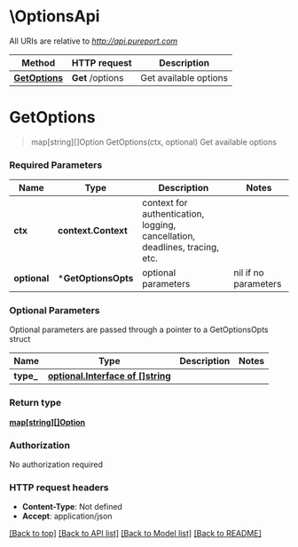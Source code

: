 # \OptionsApi

All URIs are relative to *http://api.pureport.com*

Method | HTTP request | Description
------------- | ------------- | -------------
[**GetOptions**](OptionsApi.md#GetOptions) | **Get** /options | Get available options


# **GetOptions**
> map[string][]Option GetOptions(ctx, optional)
Get available options



### Required Parameters

Name | Type | Description  | Notes
------------- | ------------- | ------------- | -------------
 **ctx** | **context.Context** | context for authentication, logging, cancellation, deadlines, tracing, etc.
 **optional** | ***GetOptionsOpts** | optional parameters | nil if no parameters

### Optional Parameters
Optional parameters are passed through a pointer to a GetOptionsOpts struct

Name | Type | Description  | Notes
------------- | ------------- | ------------- | -------------
 **type_** | [**optional.Interface of []string**](string.md)|  | 

### Return type

[**map[string][]Option**](array.md)

### Authorization

No authorization required

### HTTP request headers

 - **Content-Type**: Not defined
 - **Accept**: application/json

[[Back to top]](#) [[Back to API list]](../README.md#documentation-for-api-endpoints) [[Back to Model list]](../README.md#documentation-for-models) [[Back to README]](../README.md)

